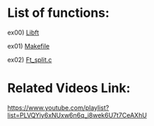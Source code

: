 # List of functions:

ex00) [Libft](./ex00)

ex01) [Makefile](./ex01/Makefile)

ex02) [Ft_split.c](./ex02/ft_split.c)

# Related Videos Link:
https://www.youtube.com/playlist?list=PLVQYiy6xNUxw6n6q_i8wek6U7t7CeAXhU
